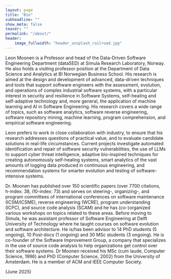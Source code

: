 ```yaml
---
layout: page
title: "Bio"
subheadline: ""
show_meta: false
teaser: ""
permalink: "/about/"
header:
    image_fullwidth: "header_unsplash_railroad.jpg"
---
```


Leon Moonen is a Professor and head of the Data-Driven Software Engineering Department (dataSED) at Simula Research Laboratory, Norway. 
He also holds a visiting professor position at the Department of Data Science and Analytics at BI Norwegian Business School.
His research is aimed at the design and development of advanced, 
data-driven techniques and tools that support software engineers with the assessment, 
evolution, and operations of complex industrial software systems, 
with a particular interest in security and resilience in Software Systems, 
self-healing and self-adaptive technology and, more general, 
the application of machine learning and AI in Software Engineering. 
His research covers a wide range of topics, such as software analytics, 
software reverse engineering, software repository mining, machine learning, 
program comprehension, and empirical software engineering. 

Leon prefers to work in close collaboration with industry, 
to ensure that his research addresses questions of practical value, 
and to evaluate candidate solutions in real-life circumstances. 
Current projects investigate automated identification and repair of software security vulnerabilities, 
the use of LLMs to support cyber threat intelligence, 
adaptive bio-inspired techniques for creating autonomously self-healing systems, 
smart analytics of the vast amounts of logging data produced in continuous engineering,
and recommendation systems for smarter evolution and testing of software-intensive systems. 

Dr. Moonen has published over 150 scientific papers (over 7700 citations, h-index: 38, i10-index: 73) 
and serves on steering-, organizing-, and program committees of international conferences on software maintenance (ICSM/ICSME), reverse engineering (WCRE), program understanding (ICPC), and source code analysis (SCAM) and he has (co-)organized various workshops on topics related to these areas. 
Before moving to Simula, he was assistant professor of Software Engineering at Delft University of Technology 
where he taught courses on software evolution and software architecture. 
He is/has been advisor to 14 PhD students (5 ongoing), 10 Post-docs (1 ongoing) and 30 MSc students (3 ongoing). 
He is co-founder of the Software Improvement Group, a company that specializes in the use of source code analysis to help organizations get control over their software systems. 
Dr Moonen received his MSc (cum laude, Computer Science, 1996) and PhD (Computer Science, 2002) from the University of Amsterdam. 
He is a member of ACM and IEEE Computer Society.

(June 2025)

